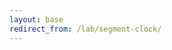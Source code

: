```yaml
---
layout: base
redirect_from: /lab/segment-clock/
---
```

<div class="lab">
    <div id="segment">
</div>